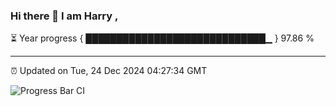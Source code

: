 ### Hi there 👋 I am Harry , 

⏳ Year progress { █████████████████████████████▁ } 97.86 %

---

⏰ Updated on Tue, 24 Dec 2024 04:27:34 GMT

![Progress Bar CI](https://github.com/duykhang68/duykhang68/workflows/Progress%20Bar%20CI/badge.svg)
